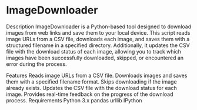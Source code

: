 # ImageDownloader
Description
ImageDownloader is a Python-based tool designed to download images from web links and save them to your local device. This script reads image URLs from a CSV file, downloads each image, and saves them with a structured filename in a specified directory. Additionally, it updates the CSV file with the download status of each image, allowing you to track which images have been successfully downloaded, skipped, or encountered an error during the process.

Features
Reads image URLs from a CSV file.
Downloads images and saves them with a specified filename format.
Skips downloading if the image already exists.
Updates the CSV file with the download status for each image.
Provides real-time feedback on the progress of the download process.
Requirements
Python 3.x
pandas
urllib
IPython
